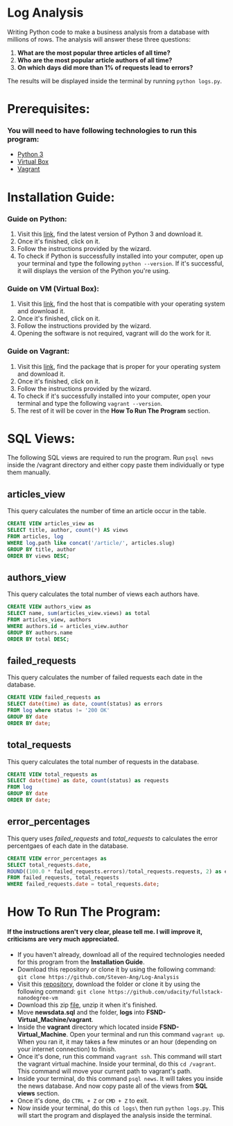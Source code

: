 # Log Analysis
Writing Python code to make a business analysis from a database with millions of rows. The analysis will answer these three questions:
1. **What are the most popular three articles of all time?**
2. **Who are the most popular article authors of all time?**
3. **On which days did more than 1% of requests lead to errors?**

The results will be displayed inside the terminal by running `python logs.py`.

# Prerequisites:
### You will need to have following technologies to run this program:
* [Python 3](https://www.python.org/downloads/)
* [Virtual Box](https://www.virtualbox.org/wiki/Downloads)
* [Vagrant](https://www.vagrantup.com/downloads.html)

# Installation Guide:
### Guide on Python:
1. Visit this [link](https://www.python.org/downloads/), find the latest version of Python 3 and download it.
2. Once it's finished, click on it.
3. Follow the instructions provided by the wizard.
4. To check if Python is successfully installed into your computer, open up your terminal and type the following `python --version`. If it's successful, it will displays the version of the Python you're using.

### Guide on VM (Virtual Box):
1. Visit this [link](https://www.virtualbox.org/wiki/Downloads), find the host that is compatible with your operating system and download it.
2. Once it's finished, click on it.
3. Follow the instructions provided by the wizard.
4. Opening the software is not required, vagrant will do the work for it.

### Guide on Vagrant:
1. Visit this [link](https://www.vagrantup.com/downloads.html), find the package that is proper for your operating system and download it.
2. Once it's finished, click on it.
3. Follow the instructions provided by the wizard.
4. To check if it's successfully installed into your computer, open your terminal and type the following `vagrant --version`.
5. The rest of it will be cover in the **How To Run The Program** section.

# SQL Views:
The following SQL views are required to run the program. Run `psql news` inside the /vagrant directory and either copy paste them individually or type them manually.

## articles_view
This query calculates the number of time an article occur in the table.
```SQL
CREATE VIEW articles_view as
SELECT title, author, count(*) AS views
FROM articles, log
WHERE log.path like concat('/article/', articles.slug)
GROUP BY title, author
ORDER BY views DESC;
```
## authors_view
This query calculates the total number of views each authors have.
```SQL
CREATE VIEW authors_view as
SELECT name, sum(articles_view.views) as total
FROM articles_view, authors
WHERE authors.id = articles_view.author
GROUP BY authors.name
ORDER BY total DESC;
```
## failed_requests
This query calculates the number of failed requests each date in the database.
```SQL
CREATE VIEW failed_requests as
SELECT date(time) as date, count(status) as errors
FROM log where status != '200 OK'
GROUP BY date
ORDER BY date;
```
## total_requests
This query calculates the total number of requests in the database.
```SQL
CREATE VIEW total_requests as
SELECT date(time) as date, count(status) as requests
FROM log
GROUP BY date
ORDER BY date;
```
## error_percentages
This query uses *failed_requests* and *total_requests* to calculates the error percentgaes of each date in the database.
```SQL
CREATE VIEW error_percentages as
SELECT total_requests.date,
ROUND((100.0 * failed_requests.errors)/total_requests.requests, 2) as error_percentages
FROM failed_requests, total_requests
WHERE failed_requests.date = total_requests.date;
```

# How To Run The Program:
#### If the instructions aren't very clear, please tell me. I will improve it, criticisms are very much appreciated.
* If you haven't already, download all of the required technologies needed for this program from the **Installation Guide**.
* Download this repository or clone it by using the following command: `git clone https://github.com/Steven-Ang/Log-Analysis`
* Visit this [repository](https://github.com/udacity/fullstack-nanodegree-vm), download the folder or clone it by using the following command: `git clone https://github.com/udacity/fullstack-nanodegree-vm`
* Download this zip [file](https://d17h27t6h515a5.cloudfront.net/topher/2016/August/57b5f748_newsdata/newsdata.zip), unzip it when it's finished.
* Move **newsdata.sql** and the folder, **logs** into **FSND-Virtual_Machine/vagrant**.
* Inside the **vagrant** directory which located inside **FSND-Virtual_Machine**. Open your terminal and run this command `vagrant up`. When you ran it, it may takes a few minutes or an hour (depending on your internet connection) to finish.
* Once it's done, run this command `vagrant ssh`. This command will start the vagrant virtual machine. Inside your terminal, do this `cd /vagrant`. This command will move your current path to vagrant's path.
* Inside your terminal, do this command `psql news`. It will takes you inside the news database. And now copy paste all of the views from **SQL views** section.
* Once it's done, do `CTRL + Z` or `CMD + Z` to exit.
* Now inside your terminal, do this `cd logs\` then run `python logs.py`. This will start the program and displayed the analysis inside the terminal.
